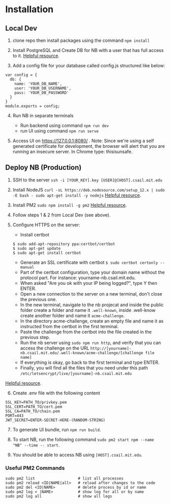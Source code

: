 # Installation

## Local Dev

1. clone repo then install packages using the command `npm install`

2. Install PostgreSQL 
and Create DB for NB with a user that has full access to it. [Helpful resource](https://www.codementor.io/@engineerapart/getting-started-with-postgresql-on-mac-osx-are8jcopb).

3. Add a config file for your database called config.js structured like below:
```
var config = {
  db: {
    name: 'YOUR_DB_NAME',
    user: 'YOUR_DB_USERNAME',
    pass: 'YOUR_DB_PASSWORD'
  }
}
module.exports = config;
```

4. Run NB in separate terminals
    * Run backend using command `npm run dev`
    * run UI using command `npm run serve`

5. Access UI on https://127.0.0.1:8080/ . Note: Since we're using a self generated certificate for development, the browser will alert that you are running an insecure server. In Chrome type:  thisisunsafe. 




## Deploy NB (Production)

1. SSH to the server `ssh -i [YOUR_KEY].key [USER]@[HOST].csail.mit.edu`

2. Install NodeJS 
`curl -sL https://deb.nodesource.com/setup_12.x | sudo -E bash -
sudo apt-get install -y nodejs` [Helpful resource](https://github.com/nodesource/distributions#installation-instructions).

3. Install PM2 `sudo npm install -g pm2` [Helpful resource](https://www.digitalocean.com/community/tutorials/how-to-set-up-a-node-js-application-for-production-on-ubuntu-16-04).

4. Follow steps 1 & 2 from Local Dev (see above).

5. Configure HTTPS on the server:
    * Install certbot 
    ```
    $ sudo add-apt-repository ppa:certbot/certbot
    $ sudo apt-get update
    $ sudo apt-get install certbot
    ```
    * Generate an SSL certificate with certbot
    `$ sudo certbot certonly --manual`
    * Part of the certbot configuration,  type your domain name without the protocol part. For instance: yourname-nb.csail.mit.edu.
    * When asked "Are you ok with your IP being logged?", type Y then ENTER.
    * Open a new connection to the server on a new terminal, don't close the previous one.
    * In the new terminal, navigate to the nb projecat and inside the public folder create a folder and name it `.well-known`, inside .well-know create another folder and name it `acme-challenge`.
    * In the directory acme-challenge, create an empty file and name it as instructed from the certbot in the first terminal.
    * Paste the challenge from the certbot into the file created in the previous step.
    * Run the nb server using `sudo npm run http`, and verify that you can access the challenge on the URL `http://[yourname]-nb.csail.mit.edu/.well-known/acme-challenge/[challenge file name]`
    * If everything is okay, go back to the first terminal and type ENTER.
    * Finally, you will find all the files that you need under this path `/etc/letsencrypt/live/[yourname]-nb.csail.mit.edu`

[Helpful resource](https://itnext.io/node-express-letsencrypt-generate-a-free-ssl-certificate-and-run-an-https-server-in-5-minutes-a730fbe528ca).

6. Create .env file with the following content
```
SSL_KEY=PATH_TO/privkey.pem
SSL_CERT=PATH_TO/cert.pem
SSL_CA=PATH_TO/chain.pem
PORT=443
JWT_SECRET=ENTER-SECRET-HERE-(RANDOM-STRING)
```

7. To generate UI bundle, run `npm run build`.

8. To start NB, run the following command `sudo pm2 start npm --name "NB" --time -- start`.

9. You should be able to access NB using `[HOST].csail.mit.edu`.

### Useful PM2 Commands
```
sudo pm2 list                   # list all processes
sudo pm2 reload <ID|NAME|all>   # reload after changes to the code
sudo pm2 del <ID|NAME>          # delete process by id or name
sudo pm2 log < |NAME>           # show log for all or by name
sudo pm2 log all                # show all logs
```
